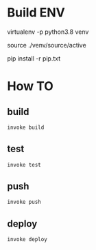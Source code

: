 # Build ENV #

virtualenv -p python3.8 venv

source ./venv/source/active

pip install -r pip.txt



# How TO #

## build
```bash
invoke build
```
## test
```bash
invoke test
```

## push
```bash
invoke push
```

## deploy
```bash
invoke deploy
```


